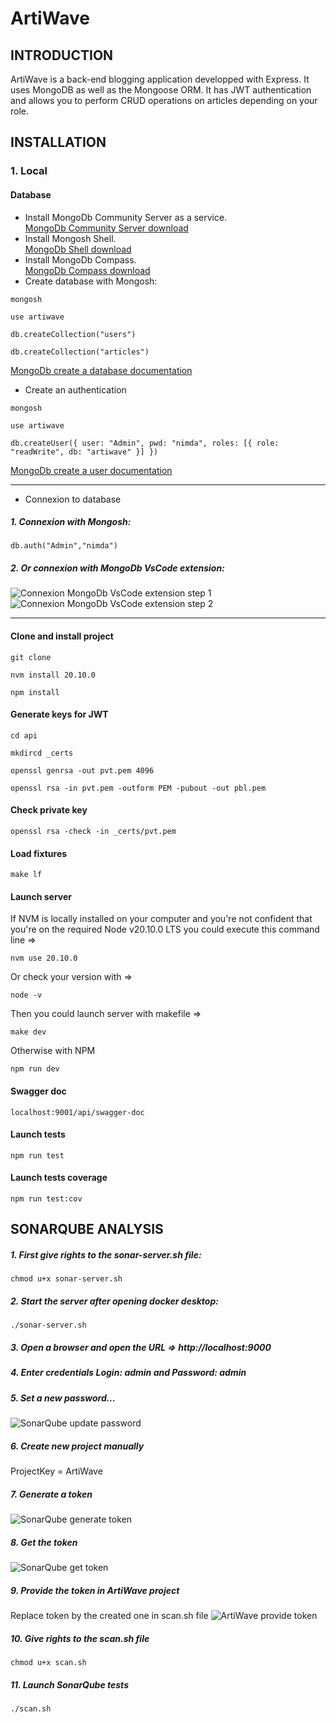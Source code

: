 # ArtiWave
## INTRODUCTION
ArtiWave is a back-end blogging application developped with Express. It uses MongoDB as well as the Mongoose ORM.
It has JWT authentication and allows you to perform CRUD operations on articles depending on your role.
## INSTALLATION
### 1. Local
#### Database
- Install MongoDb Community Server as a service.  
[MongoDb Community Server download](https://www.mongodb.com/try/download/community)
- Install Mongosh Shell.  
[MongoDb Shell download](https://www.mongodb.com/try/download/shell)
- Install MongoDb Compass.  
[MongoDb Compass download](https://www.mongodb.com/try/download/compass)
- Create database with Mongosh:
```shell
mongosh
```
```shell
use artiwave
```
```shell
db.createCollection("users")
```
```shell
db.createCollection("articles")
```
[MongoDb create a database documentation](https://www.mongodb.com/docs/manual/core/databases-and-collections/)
- Create an authentication
```shell
mongosh
```
```shell
use artiwave
```
```shell
db.createUser({ user: "Admin", pwd: "nimda", roles: [{ role: "readWrite", db: "artiwave" }] })
```
[MongoDb create a user documentation](https://www.mongodb.com/docs/manual/tutorial/create-users/)
***
- Connexion to database
##### 1. Connexion with Mongosh:
```shell
db.auth("Admin","nimda")
```
##### 2. Or connexion with MongoDb VsCode extension:
![Connexion MongoDb VsCode extension step 1](https://github.com/EmmanuelLefevre/img/blob/main/MongoDb%20VsCode%20extension%20connexion%20step%201.png)
![Connexion MongoDb VsCode extension step 2](https://github.com/EmmanuelLefevre/img/blob/main/MongoDb%20VsCode%20extension%20connexion%20step%202.png)
***
#### Clone and install project
```shell
git clone
```
```shell
nvm install 20.10.0
```
```shell
npm install
```
#### Generate keys for JWT
```shell
cd api
```
```shell
mkdircd _certs
```
```shell
openssl genrsa -out pvt.pem 4096
```
```shell
openssl rsa -in pvt.pem -outform PEM -pubout -out pbl.pem
```
#### Check private key
```shell
openssl rsa -check -in _certs/pvt.pem
```
#### Load fixtures
```shell
make lf
```
#### Launch server
If NVM is locally installed on your computer and you're not confident that you're on the required Node v20.10.0 LTS you could execute this command line =>
```shell
nvm use 20.10.0
```
Or check your version with =>
```shell
node -v
```
Then you could launch server with makefile =>
```shell
make dev
```
Otherwise with NPM
```shell
npm run dev
```
#### Swagger doc
```
localhost:9001/api/swagger-doc
```
#### Launch tests
```shell
npm run test
```
#### Launch tests coverage
```shell
npm run test:cov
```
## SONARQUBE ANALYSIS
##### 1. First give rights to the sonar-server.sh file:
```shell
chmod u+x sonar-server.sh
```
##### 2. Start the server after opening docker desktop:
```shell
./sonar-server.sh
```
##### 3. Open a browser and open the URL => http://localhost:9000
##### 4. Enter credentials Login: admin and Password: admin
##### 5. Set a new password...
![SonarQube update password](https://github.com/EmmanuelLefevre/img/blob/main/SonarQube%20update%20password.png)
##### 6. Create new project manually
ProjectKey = ArtiWave
##### 7. Generate a token
![SonarQube generate token](https://github.com/EmmanuelLefevre/img/blob/main/SonarQube%20generate%20token.png)
##### 8. Get the token
![SonarQube get token](https://github.com/EmmanuelLefevre/img/blob/main/SonarQube%20get%20token.png)
##### 9. Provide the token in ArtiWave project
Replace token by the created one in scan.sh file
![ArtiWave provide token](https://github.com/EmmanuelLefevre/img/blob/main/ArtiWave%20provide%20token.png)
##### 10. Give rights to the scan.sh file
```shell
chmod u+x scan.sh
```
##### 11. Launch SonarQube tests
```shell
./scan.sh
```

